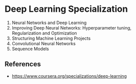 # Deep Learning Specialization
1. Neural Networks and Deep Learning
2. Improving Deep Neural Networks: Hyperparameter tuning, Regularization and Optimization
3. Structuring Machine Learning Projects
4. Convolutional Neural Networks
5. Sequence Models

## References
- https://www.coursera.org/specializations/deep-learning